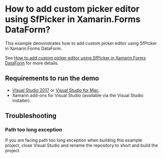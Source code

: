 # How to add custom picker editor using SfPicker in Xamarin.Forms DataForm?

This example demonstrates how to add custom picker editor using SfPicker in Xamarin.Forms DataForm.

See [How to add custom picker editor using SfPicker in Xamarin.Forms DataForm](https://www.syncfusion.com/kb/10347/how-to-add-custom-picker-editor-using-sfpicker-in-xamarin-forms-dataform) for more details.

## <a name="requirements-to-run-the-demo"></a>Requirements to run the demo ##

* [Visual Studio 2017](https://visualstudio.microsoft.com/downloads/) or [Visual Studio for Mac](https://visualstudio.microsoft.com/vs/mac/).
* Xamarin add-ons for Visual Studio (available via the Visual Studio installer).

## <a name="troubleshooting"></a>Troubleshooting ##
### Path too long exception
If you are facing path too long exception when building this example project, close Visual Studio and rename the repository to short and build the project.
